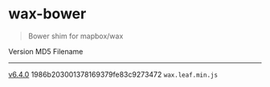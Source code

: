 # wax-bower

> Bower shim for mapbox/wax

Version       MD5                               Filename
-------       ---                               --------
[v6.4.0][]    1986b203001378169379fe83c9273472  `wax.leaf.min.js`

[v6.4.0]: https://github.com/mapbox/wax/tree/9a954bfa06354768f78ef449e4e58f05012d073b
